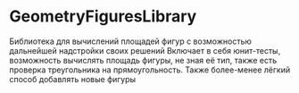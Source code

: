 # GeometryFiguresLibrary

Библиотека для вычислений площадей фигур с возможностью дальнейшей надстройки своих решений
Включает в себя юнит-тесты, возможность вычислять площадь фигуры, не зная её тип, также есть проверка треугольника на прямоугольность.
Также более-менее лёгкий способ добавлять новые фигуры
